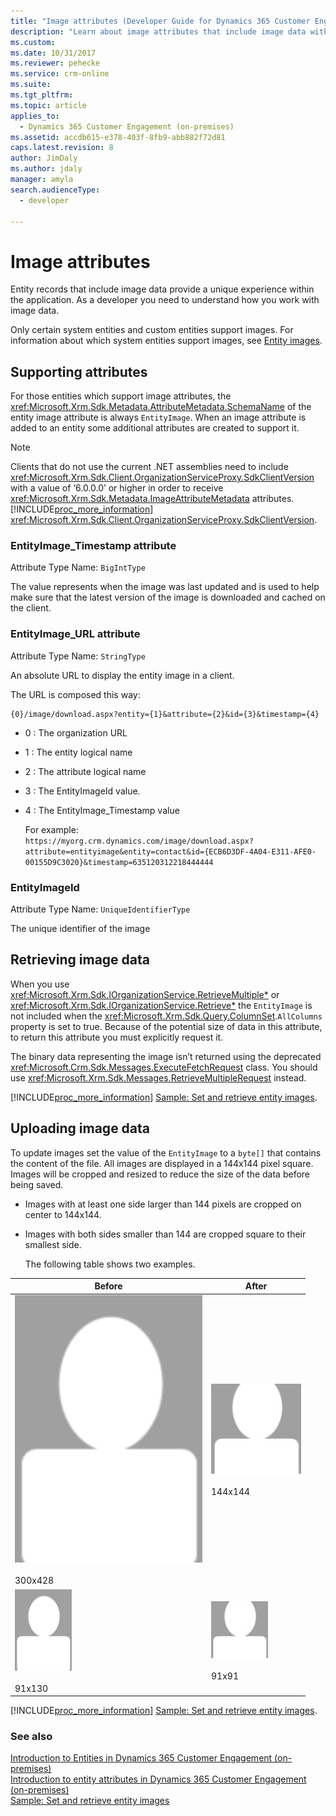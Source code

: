```yaml
---
title: "Image attributes (Developer Guide for Dynamics 365 Customer Engagement (on-premises)) | MicrosoftDocs"
description: "Learn about image attributes that include image data witht in the application, and supporting attributes, Retrieving image data, and Uploading image data."
ms.custom: 
ms.date: 10/31/2017
ms.reviewer: pehecke
ms.service: crm-online
ms.suite: 
ms.tgt_pltfrm: 
ms.topic: article
applies_to: 
  - Dynamics 365 Customer Engagement (on-premises)
ms.assetid: accdb615-e378-403f-8fb9-abb882f72d81
caps.latest.revision: 8
author: JimDaly
ms.author: jdaly
manager: amyla
search.audienceType: 
  - developer

---
```

# Image attributes

Entity records that include image data provide a unique experience within the application. As a developer you need to understand how you work with image data.  
  
 Only certain system entities and custom entities support images. For information about which system entities support images, see [Entity images](introduction-entities.md#BKMK_EntityImages).  
  
<a name="BKMK_SupportingAttributes"></a>   
## Supporting attributes  
 For those entities which support image attributes, the <xref:Microsoft.Xrm.Sdk.Metadata.AttributeMetadata.SchemaName> of the entity image attribute is always `EntityImage`. When an image attribute is added to an entity some additional attributes are created to support it.  
  
> [!NOTE]
>  Clients that do not use the current .NET assemblies need to include <xref:Microsoft.Xrm.Sdk.Client.OrganizationServiceProxy.SdkClientVersion> with a value of ‘6.0.0.0’ or higher in order to receive <xref:Microsoft.Xrm.Sdk.Metadata.ImageAttributeMetadata> attributes. [!INCLUDE[proc_more_information](../includes/proc-more-information.md)] <xref:Microsoft.Xrm.Sdk.Client.OrganizationServiceProxy.SdkClientVersion>.  
  
### EntityImage_Timestamp attribute  
 Attribute Type Name:  `BigIntType`  
  
 The value represents when the image was last updated and is used to help make sure that the latest version of the image is downloaded and cached on the client.  
  
### EntityImage_URL attribute  
 Attribute Type Name: `StringType`  
  
 An absolute URL to display the entity image in a client.  
  
 The URL is composed this way:  
  
```  
{0}/image/download.aspx?entity={1}&attribute={2}&id={3}&timestamp={4}
```  
  
- 0 : The organization URL  
  
- 1 : The entity logical name  
  
- 2 : The attribute logical name  
  
- 3 : The EntityImageId value.  
  
- 4 : The EntityImage_Timestamp value  
  
  For example:   
  `https://myorg.crm.dynamics.com/image/download.aspx?attribute=entityimage&entity=contact&id={ECB6D3DF-4A04-E311-AFE0-00155D9C3020}&timestamp=635120312218444444`  
  
### EntityImageId  
 Attribute Type Name: `UniqueIdentifierType`  
  
 The unique identifier of the image  
  
<a name="BKMK_RetrievingImages"></a>   
## Retrieving image data  
 When you use <xref:Microsoft.Xrm.Sdk.IOrganizationService.RetrieveMultiple*> or <xref:Microsoft.Xrm.Sdk.IOrganizationService.Retrieve*> the `EntityImage` is not included when the <xref:Microsoft.Xrm.Sdk.Query.ColumnSet>.`AllColumns` property is set to true. Because of the potential size of data in this attribute, to return this attribute you must explicitly request it.  
  
 The binary data representing the image isn’t returned using the deprecated <xref:Microsoft.Crm.Sdk.Messages.ExecuteFetchRequest> class. You should use <xref:Microsoft.Xrm.Sdk.Messages.RetrieveMultipleRequest> instead.  
  
 [!INCLUDE[proc_more_information](../includes/proc-more-information.md)] [Sample: Set and retrieve entity images](sample-set-retrieve-entity-images.md).  
  
<a name="BKMK_UploadingImages"></a>   
## Uploading image data  
 To update images set the value of the `EntityImage` to a `byte[]` that contains the content of the file. All images are displayed in a 144x144 pixel square. Images will be cropped and resized to reduce the size of the data before being saved.  
  
- Images with at least one side larger than 144 pixels are cropped on center to 144x144.  
  
- Images with both sides smaller than 144 are cropped square to their smallest side.  
  
  The following table shows two examples.  
  
|Before|After|  
|------------|-----------|  
|![Image before resize](media/crm-itpro-cust-imagebeforeresize.png "Image before resize")<br /><br /> 300x428|![image after resize](media/crm-itpro-cust-imageafterresize.jpg "image after resize")<br /><br /> 144x144|  
|![Second image resize example](media/crm-itpro-cust-imagebeforeresizeexample2.png "Second image resize example")<br /><br /> 91x130|![second resize example](media/crm-itpro-cust-imageafterresizeexample2.jpg "second resize example")<br /><br /> 91x91|  
  
 [!INCLUDE[proc_more_information](../includes/proc-more-information.md)] [Sample: Set and retrieve entity images](sample-set-retrieve-entity-images.md).  
  
### See also  
 [Introduction to Entities in Dynamics 365 Customer Engagement (on-premises)](introduction-entities.md)   
 [Introduction to entity attributes in Dynamics 365 Customer Engagement (on-premises)](introduction-entity-attributes.md)   
 [Sample: Set and retrieve entity images](https://github.com/microsoft/PowerApps-Samples/tree/master/cds/orgsvc/C%23)
